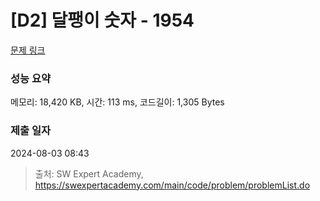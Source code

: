 # [D2] 달팽이 숫자 - 1954 

[문제 링크](https://swexpertacademy.com/main/code/problem/problemDetail.do?contestProbId=AV5PobmqAPoDFAUq) 

### 성능 요약

메모리: 18,420 KB, 시간: 113 ms, 코드길이: 1,305 Bytes

### 제출 일자

2024-08-03 08:43



> 출처: SW Expert Academy, https://swexpertacademy.com/main/code/problem/problemList.do
